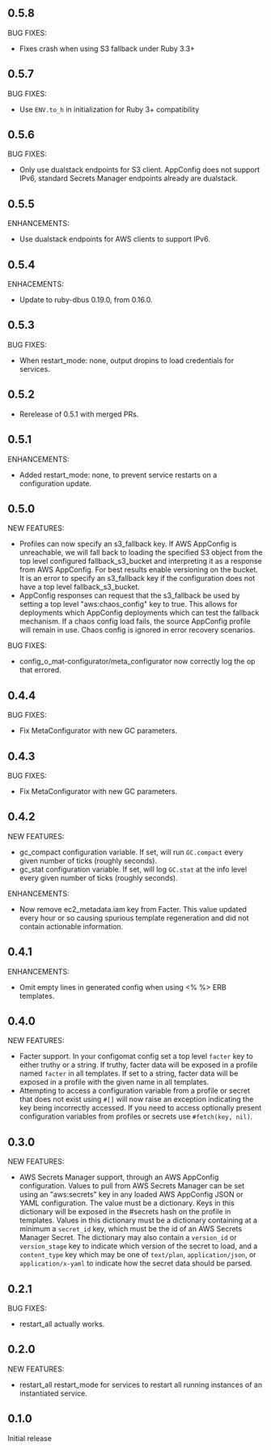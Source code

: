 ## 0.5.8

BUG FIXES:

* Fixes crash when using S3 fallback under Ruby 3.3+

## 0.5.7

BUG FIXES:

* Use `ENV.to_h` in initialization for Ruby 3+ compatibility

## 0.5.6

BUG FIXES:

* Only use dualstack endpoints for S3 client. AppConfig does not support IPv6, standard Secrets Manager endpoints already are dualstack.

## 0.5.5

ENHANCEMENTS:

* Use dualstack endpoints for AWS clients to support IPv6.

## 0.5.4

ENHACEMENTS:

* Update to ruby-dbus 0.19.0, from 0.16.0.

## 0.5.3

BUG FIXES:

* When restart_mode: none, output dropins to load credentials for services.

## 0.5.2

* Rerelease of 0.5.1 with merged PRs.

## 0.5.1

ENHANCEMENTS:

* Added restart_mode: none, to prevent service restarts on a configuration update.

## 0.5.0

NEW FEATURES:

* Profiles can now specify an s3_fallback key. If AWS AppConfig is unreachable, we will fall back to loading the specified S3 object from the top level configured fallback_s3_bucket and interpreting it as a response from AWS AppConfig. For best results enable versioning on the bucket. It is an error to specify an s3_fallback key if the configuration does not have a top level fallback_s3_bucket.
* AppConfig responses can request that the s3_fallback be used by setting a top level "aws:chaos_config" key to true. This allows for deployments which AppConfig deployments which can test the fallback mechanism. If a chaos config load fails, the source AppConfig profile will remain in use. Chaos config is ignored in error recovery scenarios.

BUG FIXES:

* config_o_mat-configurator/meta_configurator now correctly log the op that errored.

## 0.4.4

BUG FIXES:

* Fix MetaConfigurator with new GC parameters.

## 0.4.3

BUG FIXES:

* Fix MetaConfigurator with new GC parameters.

## 0.4.2

NEW FEATURES:

* gc_compact configuration variable. If set, will run `GC.compact` every given number of ticks (roughly seconds).
* gc_stat configuration variable. If set, will log `GC.stat` at the info level every given number of ticks (roughly seconds).

ENHANCEMENTS:

* Now remove ec2_metadata.iam key from Facter. This value updated every hour or so causing spurious template regeneration and did not contain actionable information.

## 0.4.1

ENHANCEMENTS:

* Omit empty lines in generated config when using <% %> ERB templates.

## 0.4.0

NEW FEATURES:

* Facter support. In your configomat config set a top level `facter` key to either truthy or a string. If truthy, facter data will be exposed in a profile named `facter` in all templates. If set to a string, facter data will be exposed in a profile with the given name in all templates.
* Attempting to access a configuration variable from a profile or secret that does not exist using `#[]` will now raise an exception indicating the key being incorrectly accessed. If you need to access optionally present configuration variables from profiles or secrets use `#fetch(key, nil)`.

## 0.3.0

NEW FEATURES:

* AWS Secrets Manager support, through an AWS AppConfig configuration. Values to pull from AWS Secrets Manager can be set using an "aws:secrets" key in any loaded AWS AppConfig JSON or YAML configuration. The value must be a dictionary. Keys in this dictionary will be exposed in the #secrets hash on the profile in templates. Values in this dictionary must be a dictionary containing at a minimum a `secret_id` key, which must be the id of an AWS Secrets Manager Secret. The dictionary may also contain a `version_id` or `version_stage` key to indicate which version of the secret to load, and a `content_type` key which may be one of `text/plan`, `application/json`, or `application/x-yaml` to indicate how the secret data should be parsed.

## 0.2.1

BUG FIXES:

* restart_all actually works.

## 0.2.0

NEW FEATURES:

* restart_all restart_mode for services to restart all running instances of an instantiated service.

## 0.1.0

Initial release

